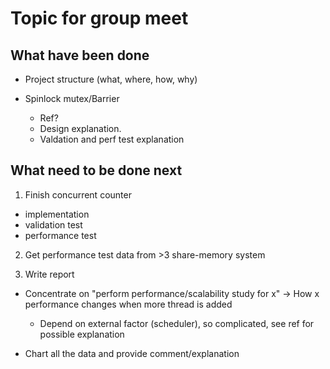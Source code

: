 # Topic for group meet

## What have been done

- Project structure (what, where, how, why)

- Spinlock mutex/Barrier
  - Ref?
  - Design explanation.
  - Valdation and perf test explanation

## What need to be done next

1. Finish concurrent counter

- implementation
- validation test
- performance test

2. Get performance test data from >3 share-memory system

3. Write report

- Concentrate on "perform performance/scalability study for x"
    -> How x performance changes when more thread is added
  - Depend on external factor (scheduler), so complicated, see ref for possible explanation

- Chart all the data and provide comment/explanation
